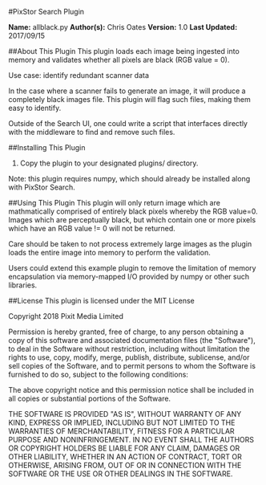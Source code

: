 #PixStor Search Plugin

**Name:** allblack.py
**Author(s):** Chris Oates
**Version:** 1.0
**Last Updated:** 2017/09/15

##About This Plugin
This plugin loads each image being ingested into memory and validates whether all pixels are black (RGB value = 0).

Use case: identify redundant scanner data

In the case where a scanner fails to generate an image, it will produce a completely black images file.
This plugin will flag such files, making them easy to identify.

Outside of the Search UI, one could write a script that interfaces directly with the middleware to find and remove such files.


##Installing This Plugin
1. Copy the plugin to your designated plugins/ directory.

Note: this plugin requires numpy, which should already be installed along with PixStor Search.

##Using This Plugin
This plugin will only return image which are mathmatically comprised of entirely black pixels whereby the RGB value=0. Images which are perceptually black, but which contain one or more pixels which have an RGB value != 0 will not be returned.

Care should be taken to not process extremely large images as the plugin loads the entire image into memory to perform the validation.

Users could extend this example plugin to remove the limitation of memory encapsulation via memory-mapped I/O provided by numpy or other such libraries.

##License
This plugin is licensed under the MIT License

Copyright 2018 Pixit Media Limited

Permission is hereby granted, free of charge, to any person obtaining a copy of this software and associated documentation files (the "Software"), to deal in the Software without restriction, including without limitation the rights to use, copy, modify, merge, publish, distribute, sublicense, and/or sell copies of the Software, and to permit persons to whom the Software is furnished to do so, subject to the following conditions:

The above copyright notice and this permission notice shall be included in all copies or substantial portions of the Software.

THE SOFTWARE IS PROVIDED "AS IS", WITHOUT WARRANTY OF ANY KIND, EXPRESS OR IMPLIED, INCLUDING BUT NOT LIMITED TO THE WARRANTIES OF MERCHANTABILITY, FITNESS FOR A PARTICULAR PURPOSE AND NONINFRINGEMENT. IN NO EVENT SHALL THE AUTHORS OR COPYRIGHT HOLDERS BE LIABLE FOR ANY CLAIM, DAMAGES OR OTHER LIABILITY, WHETHER IN AN ACTION OF CONTRACT, TORT OR OTHERWISE, ARISING FROM, OUT OF OR IN CONNECTION WITH THE SOFTWARE OR THE USE OR OTHER DEALINGS IN THE SOFTWARE.

